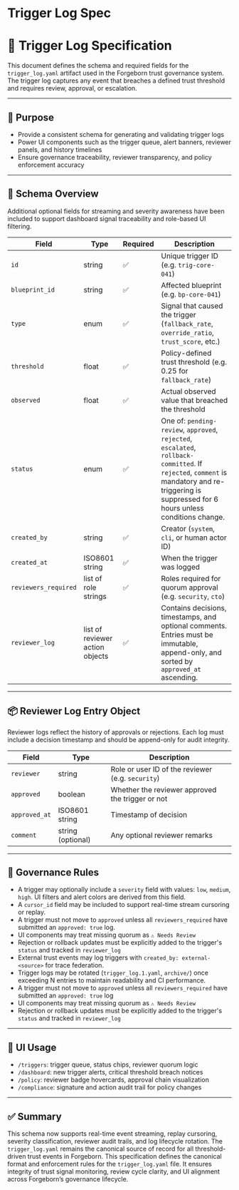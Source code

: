 # Trigger Log Spec

# 📄 Trigger Log Specification

This document defines the schema and required fields for the `trigger_log.yaml` artifact used in the Forgeborn trust governance system. The trigger log captures any event that breaches a defined trust threshold and requires review, approval, or escalation.

---

## 🎯 Purpose

- Provide a consistent schema for generating and validating trigger logs
- Power UI components such as the trigger queue, alert banners, reviewer panels, and history timelines
- Ensure governance traceability, reviewer transparency, and policy enforcement accuracy

---

## 🧩 Schema Overview

Additional optional fields for streaming and severity awareness have been included to support dashboard signal traceability and role-based UI filtering.

| Field | Type | Required | Description |
| --- | --- | --- | --- |
| `id` | string | ✅ | Unique trigger ID (e.g. `trig-core-041`) |
| `blueprint_id` | string | ✅ | Affected blueprint (e.g. `bp-core-041`) |
| `type` | enum | ✅ | Signal that caused the trigger (`fallback_rate`, `override_ratio`, `trust_score`, etc.) |
| `threshold` | float | ✅ | Policy-defined trust threshold (e.g. 0.25 for `fallback_rate`) |
| `observed` | float | ✅ | Actual observed value that breached the threshold |
| `status` | enum | ✅ | One of: `pending-review`, `approved`, `rejected`, `escalated`, `rollback-committed`. If `rejected`, `comment` is mandatory and re-triggering is suppressed for 6 hours unless conditions change. |
| `created_by` | string | ✅ | Creator (`system`, `cli`, or human actor ID) |
| `created_at` | ISO8601 string | ✅ | When the trigger was logged |
| `reviewers_required` | list of role strings | ✅ | Roles required for quorum approval (e.g. `security`, `cto`) |
| `reviewer_log` | list of reviewer action objects | ✅ | Contains decisions, timestamps, and optional comments. Entries must be immutable, append-only, and sorted by `approved_at` ascending. |

---

## 📦 Reviewer Log Entry Object

Reviewer logs reflect the history of approvals or rejections. Each log must include a decision timestamp and should be append-only for audit integrity.

| Field | Type | Description |
| --- | --- | --- |
| `reviewer` | string | Role or user ID of the reviewer (e.g. `security`) |
| `approved` | boolean | Whether the reviewer approved the trigger or not |
| `approved_at` | ISO8601 string | Timestamp of decision |
| `comment` | string (optional) | Any optional reviewer remarks |

---

## 🧠 Governance Rules

- A trigger may optionally include a `severity` field with values: `low`, `medium`, `high`. UI filters and alert colors are derived from this field.
- A `cursor_id` field may be included to support real-time stream cursoring or replay.
- A trigger must not move to `approved` unless all `reviewers_required` have submitted an `approved: true` log.
- UI components may treat missing quorum as `⚠️ Needs Review`
- Rejection or rollback updates must be explicitly added to the trigger's `status` and tracked in `reviewer_log`
- External trust events may log triggers with `created_by: external-<source>` for trace federation.
- Trigger logs may be rotated (`trigger_log.1.yaml`, `archive/`) once exceeding N entries to maintain readability and CI performance.
- A trigger must not move to `approved` unless all `reviewers_required` have submitted an `approved: true` log
- UI components may treat missing quorum as `⚠️ Needs Review`
- Rejection or rollback updates must be explicitly added to the trigger's `status` and tracked in `reviewer_log`

---

## 🧪 UI Usage

- `/triggers`: trigger queue, status chips, reviewer quorum logic
- `/dashboard`: new trigger alerts, critical threshold breach notices
- `/policy`: reviewer badge hovercards, approval chain visualization
- `/compliance`: signature and action audit trail for policy changes

---

## ✅ Summary

This schema now supports real-time event streaming, replay cursoring, severity classification, reviewer audit trails, and log lifecycle rotation. The `trigger_log.yaml` remains the canonical source of record for all threshold-driven trust events in Forgeborn.
This specification defines the canonical format and enforcement rules for the `trigger_log.yaml` file. It ensures integrity of trust signal monitoring, review cycle clarity, and UI alignment across Forgeborn’s governance lifecycle.